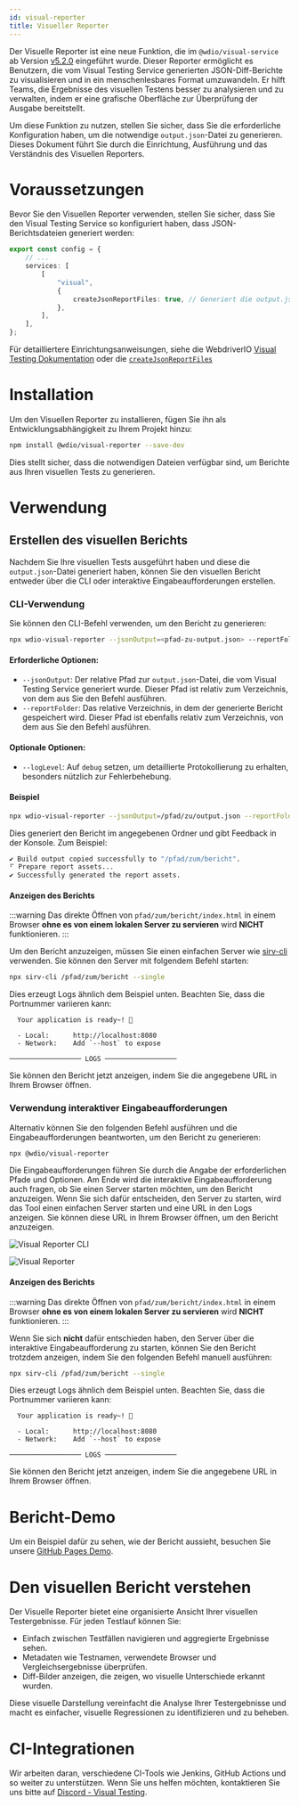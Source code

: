 ```yaml
---
id: visual-reporter
title: Visueller Reporter
---
```


Der Visuelle Reporter ist eine neue Funktion, die im `@wdio/visual-service` ab Version [v5.2.0](https://github.com/webdriverio/visual-testing/releases/tag/%40wdio%2Fvisual-service%405.2.0) eingeführt wurde. Dieser Reporter ermöglicht es Benutzern, die vom Visual Testing Service generierten JSON-Diff-Berichte zu visualisieren und in ein menschenlesbares Format umzuwandeln. Er hilft Teams, die Ergebnisse des visuellen Testens besser zu analysieren und zu verwalten, indem er eine grafische Oberfläche zur Überprüfung der Ausgabe bereitstellt.

Um diese Funktion zu nutzen, stellen Sie sicher, dass Sie die erforderliche Konfiguration haben, um die notwendige `output.json`-Datei zu generieren. Dieses Dokument führt Sie durch die Einrichtung, Ausführung und das Verständnis des Visuellen Reporters.

# Voraussetzungen

Bevor Sie den Visuellen Reporter verwenden, stellen Sie sicher, dass Sie den Visual Testing Service so konfiguriert haben, dass JSON-Berichtsdateien generiert werden:

```ts
export const config = {
    // ...
    services: [
        [
            "visual",
            {
                createJsonReportFiles: true, // Generiert die output.json-Datei
            },
        ],
    ],
};
```

Für detailliertere Einrichtungsanweisungen, siehe die WebdriverIO [Visual Testing Dokumentation](./) oder die [`createJsonReportFiles`](./service-options.md#createjsonreportfiles-new)

# Installation

Um den Visuellen Reporter zu installieren, fügen Sie ihn als Entwicklungsabhängigkeit zu Ihrem Projekt hinzu:

```bash
npm install @wdio/visual-reporter --save-dev
```

Dies stellt sicher, dass die notwendigen Dateien verfügbar sind, um Berichte aus Ihren visuellen Tests zu generieren.

# Verwendung

## Erstellen des visuellen Berichts

Nachdem Sie Ihre visuellen Tests ausgeführt haben und diese die `output.json`-Datei generiert haben, können Sie den visuellen Bericht entweder über die CLI oder interaktive Eingabeaufforderungen erstellen.

### CLI-Verwendung

Sie können den CLI-Befehl verwenden, um den Bericht zu generieren:

```bash
npx wdio-visual-reporter --jsonOutput=<pfad-zu-output.json> --reportFolder=<pfad-zum-speichern-des-berichts> --logLevel=debug
```

#### Erforderliche Optionen:

-   `--jsonOutput`: Der relative Pfad zur `output.json`-Datei, die vom Visual Testing Service generiert wurde. Dieser Pfad ist relativ zum Verzeichnis, von dem aus Sie den Befehl ausführen.
-   `--reportFolder`: Das relative Verzeichnis, in dem der generierte Bericht gespeichert wird. Dieser Pfad ist ebenfalls relativ zum Verzeichnis, von dem aus Sie den Befehl ausführen.

#### Optionale Optionen:

-   `--logLevel`: Auf `debug` setzen, um detaillierte Protokollierung zu erhalten, besonders nützlich zur Fehlerbehebung.

#### Beispiel

```bash
npx wdio-visual-reporter --jsonOutput=/pfad/zu/output.json --reportFolder=/pfad/zum/bericht --logLevel=debug
```

Dies generiert den Bericht im angegebenen Ordner und gibt Feedback in der Konsole. Zum Beispiel:

```bash
✔ Build output copied successfully to "/pfad/zum/bericht".
⠋ Prepare report assets...
✔ Successfully generated the report assets.
```

#### Anzeigen des Berichts

:::warning
Das direkte Öffnen von `pfad/zum/bericht/index.html` in einem Browser **ohne es von einem lokalen Server zu servieren** wird **NICHT** funktionieren.
:::

Um den Bericht anzuzeigen, müssen Sie einen einfachen Server wie [sirv-cli](https://www.npmjs.com/package/sirv-cli) verwenden. Sie können den Server mit folgendem Befehl starten:

```bash
npx sirv-cli /pfad/zum/bericht --single
```

Dies erzeugt Logs ähnlich dem Beispiel unten. Beachten Sie, dass die Portnummer variieren kann:

```logs
  Your application is ready~! 🚀

  - Local:      http://localhost:8080
  - Network:    Add `--host` to expose

────────────────── LOGS ──────────────────
```

Sie können den Bericht jetzt anzeigen, indem Sie die angegebene URL in Ihrem Browser öffnen.

### Verwendung interaktiver Eingabeaufforderungen

Alternativ können Sie den folgenden Befehl ausführen und die Eingabeaufforderungen beantworten, um den Bericht zu generieren:

```bash
npx @wdio/visual-reporter
```

Die Eingabeaufforderungen führen Sie durch die Angabe der erforderlichen Pfade und Optionen. Am Ende wird die interaktive Eingabeaufforderung auch fragen, ob Sie einen Server starten möchten, um den Bericht anzuzeigen. Wenn Sie sich dafür entscheiden, den Server zu starten, wird das Tool einen einfachen Server starten und eine URL in den Logs anzeigen. Sie können diese URL in Ihrem Browser öffnen, um den Bericht anzuzeigen.

![Visual Reporter CLI](/img/visual/cli-screen-recording.gif)

![Visual Reporter](/img/visual/visual-reporter.gif)

#### Anzeigen des Berichts

:::warning
Das direkte Öffnen von `pfad/zum/bericht/index.html` in einem Browser **ohne es von einem lokalen Server zu servieren** wird **NICHT** funktionieren.
:::

Wenn Sie sich **nicht** dafür entschieden haben, den Server über die interaktive Eingabeaufforderung zu starten, können Sie den Bericht trotzdem anzeigen, indem Sie den folgenden Befehl manuell ausführen:

```bash
npx sirv-cli /pfad/zum/bericht --single
```

Dies erzeugt Logs ähnlich dem Beispiel unten. Beachten Sie, dass die Portnummer variieren kann:

```logs
  Your application is ready~! 🚀

  - Local:      http://localhost:8080
  - Network:    Add `--host` to expose

────────────────── LOGS ──────────────────
```

Sie können den Bericht jetzt anzeigen, indem Sie die angegebene URL in Ihrem Browser öffnen.

# Bericht-Demo

Um ein Beispiel dafür zu sehen, wie der Bericht aussieht, besuchen Sie unsere [GitHub Pages Demo](https://webdriverio.github.io/visual-testing/).

# Den visuellen Bericht verstehen

Der Visuelle Reporter bietet eine organisierte Ansicht Ihrer visuellen Testergebnisse. Für jeden Testlauf können Sie:

-   Einfach zwischen Testfällen navigieren und aggregierte Ergebnisse sehen.
-   Metadaten wie Testnamen, verwendete Browser und Vergleichsergebnisse überprüfen.
-   Diff-Bilder anzeigen, die zeigen, wo visuelle Unterschiede erkannt wurden.

Diese visuelle Darstellung vereinfacht die Analyse Ihrer Testergebnisse und macht es einfacher, visuelle Regressionen zu identifizieren und zu beheben.

# CI-Integrationen

Wir arbeiten daran, verschiedene CI-Tools wie Jenkins, GitHub Actions und so weiter zu unterstützen. Wenn Sie uns helfen möchten, kontaktieren Sie uns bitte auf [Discord - Visual Testing](https://discord.com/channels/1097401827202445382/1186908940286574642).